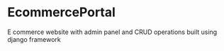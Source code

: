 # EcommercePortal
E commerce website with admin panel and CRUD operations built using django framework

